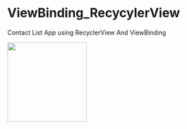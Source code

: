 # ViewBinding_RecycylerView
Contact List App using RecyclerView And ViewBinding

 <img src="https://user-images.githubusercontent.com/55649264/221779874-9e0e9e32-2118-4398-8e1c-d7e47995d5d2.png" width=180>
